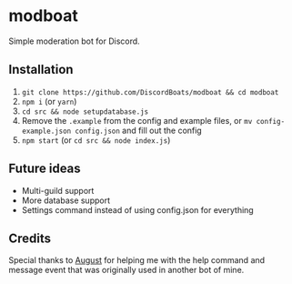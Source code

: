 # modboat
Simple moderation bot for Discord.

## Installation
1. ``git clone https://github.com/DiscordBoats/modboat && cd modboat``
2. ``npm i`` (or ``yarn``)
3. ``cd src && node setupdatabase.js``
4. Remove the ``.example`` from the config and example files, or ``mv config-example.json config.json`` and fill out the config
5. ``npm start`` (or ``cd src && node index.js``)

## Future ideas
* Multi-guild support
* More database support
* Settings command instead of using config.json for everything

## Credits
Special thanks to [August](https://github.com/auguwu) for helping me with the help command and message event that was originally used in another bot of mine.
